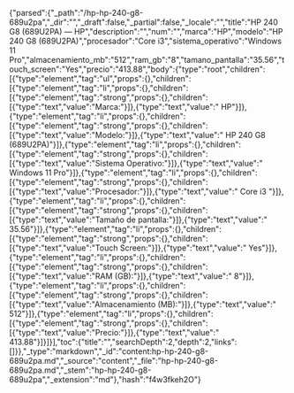{"parsed":{"_path":"/hp-hp-240-g8-689u2pa","_dir":"","_draft":false,"_partial":false,"_locale":"","title":"HP 240 G8 (689U2PA) — HP","description":"","num":"","marca":"HP","modelo":"HP 240 G8 (689U2PA)","procesador":"Core i3","sistema_operativo":"Windows 11 Pro","almacenamiento_mb":"512","ram_gb":"8","tamano_pantalla":"35.56","touch_screen":"Yes","precio":"413.88","body":{"type":"root","children":[{"type":"element","tag":"ul","props":{},"children":[{"type":"element","tag":"li","props":{},"children":[{"type":"element","tag":"strong","props":{},"children":[{"type":"text","value":"Marca:"}]},{"type":"text","value":" HP"}]},{"type":"element","tag":"li","props":{},"children":[{"type":"element","tag":"strong","props":{},"children":[{"type":"text","value":"Modelo:"}]},{"type":"text","value":" HP 240 G8 (689U2PA)"}]},{"type":"element","tag":"li","props":{},"children":[{"type":"element","tag":"strong","props":{},"children":[{"type":"text","value":"Sistema Operativo:"}]},{"type":"text","value":" Windows 11 Pro"}]},{"type":"element","tag":"li","props":{},"children":[{"type":"element","tag":"strong","props":{},"children":[{"type":"text","value":"Procesador:"}]},{"type":"text","value":" Core i3 "}]},{"type":"element","tag":"li","props":{},"children":[{"type":"element","tag":"strong","props":{},"children":[{"type":"text","value":"Tamaño de pantalla:"}]},{"type":"text","value":" 35.56"}]},{"type":"element","tag":"li","props":{},"children":[{"type":"element","tag":"strong","props":{},"children":[{"type":"text","value":"Touch Screen:"}]},{"type":"text","value":" Yes"}]},{"type":"element","tag":"li","props":{},"children":[{"type":"element","tag":"strong","props":{},"children":[{"type":"text","value":"RAM (GB):"}]},{"type":"text","value":" 8"}]},{"type":"element","tag":"li","props":{},"children":[{"type":"element","tag":"strong","props":{},"children":[{"type":"text","value":"Almacenamiento (MB):"}]},{"type":"text","value":" 512"}]},{"type":"element","tag":"li","props":{},"children":[{"type":"element","tag":"strong","props":{},"children":[{"type":"text","value":"Precio:"}]},{"type":"text","value":" 413.88"}]}]}],"toc":{"title":"","searchDepth":2,"depth":2,"links":[]}},"_type":"markdown","_id":"content:hp-hp-240-g8-689u2pa.md","_source":"content","_file":"hp-hp-240-g8-689u2pa.md","_stem":"hp-hp-240-g8-689u2pa","_extension":"md"},"hash":"f4w3fkeh2O"}